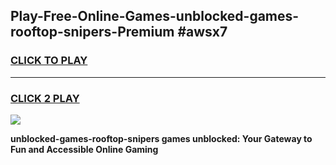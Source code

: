 
## Play-Free-Online-Games-unblocked-games-rooftop-snipers-Premium #awsx7
<h3>
<a href="https://premium.freeplayer.one?title=unblocked-games-rooftop-snipers&ref=8M">CLICK TO PLAY</a></h3>
<hr>

<h3>
<a href="https://premium.freeplayer.one?title=unblocked-games-rooftop-snipers&ref=8M">CLICK 2 PLAY</a>
  
</h3>

<a href="https://premium.freeplayer.one?title=unblocked-games-rooftop-snipers&ref=8M"><img src="https://clearcache.store/games.png"></a>


**unblocked-games-rooftop-snipers games unblocked: Your Gateway to Fun and Accessible Online Gaming**
